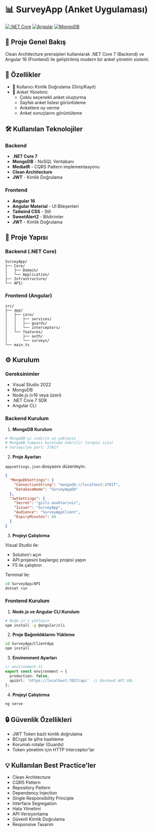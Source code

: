 # 📊 SurveyApp (Anket Uygulaması)

[![.NET Core](https://img.shields.io/badge/.NET%20Core-7.0-blue.svg)](https://dotnet.microsoft.com/download)
[![Angular](https://img.shields.io/badge/Angular-16-red.svg)](https://angular.io/)
[![MongoDB](https://img.shields.io/badge/MongoDB-4.4+-green.svg)](https://www.mongodb.com/)

## 📌 Proje Genel Bakış

Clean Architecture prensipleri kullanılarak .NET Core 7 (Backend) ve Angular 16 (Frontend) ile geliştirilmiş modern bir anket yönetim sistemi.

## 🚀 Özellikler

- 👤 Kullanıcı Kimlik Doğrulama (Giriş/Kayıt)
- 📝 Anket Yönetimi:
  - Çoklu seçenekli anket oluşturma
  - Sayfalı anket listesi görüntüleme
  - Anketlere oy verme
  - Anket sonuçlarını görüntüleme

## 🛠️ Kullanılan Teknolojiler

### Backend
- **.NET Core 7**
- **MongoDB** - NoSQL Veritabanı
- **MediatR** - CQRS Pattern implementasyonu
- **Clean Architecture**
- **JWT** - Kimlik Doğrulama

### Frontend
- **Angular 16**
- **Angular Material** - UI Bileşenleri
- **Tailwind CSS** - Stil
- **SweetAlert2** - Bildirimler
- **JWT** - Kimlik Doğrulama

## 📁 Proje Yapısı

### Backend (.NET Core)
```
SurveyApp/
├── Core/
│   ├── Domain/
│   └── Application/
├── Infrastructure/
└── API/
```

### Frontend (Angular)
```
src/
├── app/
│   ├── core/
│   │   ├── services/
│   │   ├── guards/
│   │   └── interceptors/
│   └── features/
│       ├── auth/
│       └── surveys/
└── main.ts
```

## ⚙️ Kurulum

### Gereksinimler
- Visual Studio 2022
- MongoDB
- Node.js (v16 veya üzeri)
- .NET Core 7 SDK
- Angular CLI

### Backend Kurulum

1. **MongoDB Kurulum**
```bash
# MongoDB'yi indirin ve yükleyin
# MongoDB Compass kurulumu önerilir (arayüz için)
# Varsayılan port: 27017
```

2. **Proje Ayarları**

`appsettings.json` dosyasını düzenleyin:
```json
{
  "MongoDbSettings": {
    "ConnectionString": "mongodb://localhost:27017",
    "DatabaseName": "SurveyAppDb"
  },
  "JwtSettings": {
    "Secret": "gizli-anahtariniz",
    "Issuer": "SurveyApp",
    "Audience": "SurveyAppClient",
    "ExpiryMinutes": 60
  }
}
```

3. **Projeyi Çalıştırma**

Visual Studio ile:
- Solution'ı açın
- API projesini başlangıç projesi yapın
- F5 ile çalıştırın

Terminal ile:
```bash
cd SurveyApp/API
dotnet run
```

### Frontend Kurulum

1. **Node.js ve Angular CLI Kurulum**
```bash
# Node.js'i yükleyin
npm install -g @angular/cli
```

2. **Proje Bağımlılıklarını Yükleme**
```bash
cd SurveyApp/ClientApp
npm install
```

3. **Environment Ayarları**
```typescript
// environment.ts
export const environment = {
  production: false,
  apiUrl: 'https://localhost:7027/api'  // Backend API URL
};
```

4. **Projeyi Çalıştırma**
```bash
ng serve
```

## 🔒 Güvenlik Özellikleri

- JWT Token bazlı kimlik doğrulama
- BCrypt ile şifre hashleme
- Korumalı rotalar (Guards)
- Token yönetimi için HTTP Interceptor'lar

## 💡 Kullanılan Best Practice'ler

- Clean Architecture
- CQRS Pattern
- Repository Pattern
- Dependency Injection
- Single Responsibility Principle
- Interface Segregation
- Hata Yönetimi
- API Versiyonlama
- Güvenli Kimlik Doğrulama
- Responsive Tasarım

 